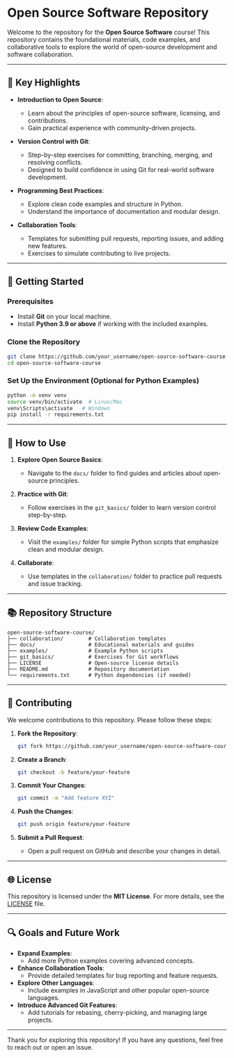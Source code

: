 # Open Source Software Repository

Welcome to the repository for the **Open Source Software** course! This repository contains the foundational materials, code examples, and collaborative tools to explore the world of open-source development and software collaboration.

---

## 🌟 Key Highlights

- **Introduction to Open Source**:
  - Learn about the principles of open-source software, licensing, and contributions.
  - Gain practical experience with community-driven projects.

- **Version Control with Git**:
  - Step-by-step exercises for committing, branching, merging, and resolving conflicts.
  - Designed to build confidence in using Git for real-world software development.

- **Programming Best Practices**:
  - Explore clean code examples and structure in Python.
  - Understand the importance of documentation and modular design.

- **Collaboration Tools**:
  - Templates for submitting pull requests, reporting issues, and adding new features.
  - Exercises to simulate contributing to live projects.

---

## 🚀 Getting Started

### Prerequisites

- Install **Git** on your local machine.
- Install **Python 3.9 or above** if working with the included examples.

### Clone the Repository

```bash
git clone https://github.com/your_username/open-source-software-course.git
cd open-source-software-course
```

### Set Up the Environment (Optional for Python Examples)

```bash
python -m venv venv
source venv/bin/activate  # Linux/Mac
venv\Scripts\activate   # Windows
pip install -r requirements.txt
```

---

## 🔧 How to Use

1. **Explore Open Source Basics**:
   - Navigate to the `docs/` folder to find guides and articles about open-source principles.

2. **Practice with Git**:
   - Follow exercises in the `git_basics/` folder to learn version control step-by-step.

3. **Review Code Examples**:
   - Visit the `examples/` folder for simple Python scripts that emphasize clean and modular design.

4. **Collaborate**:
   - Use templates in the `collaboration/` folder to practice pull requests and issue tracking.

---

## 📚 Repository Structure

```
open-source-software-course/
├── collaboration/        # Collaboration templates
├── docs/                 # Educational materials and guides
├── examples/             # Example Python scripts
├── git_basics/           # Exercises for Git workflows
├── LICENSE               # Open-source license details
├── README.md             # Repository documentation
└── requirements.txt      # Python dependencies (if needed)
```

---

## 🙌 Contributing

We welcome contributions to this repository. Please follow these steps:

1. **Fork the Repository**:
   ```bash
   git fork https://github.com/your_username/open-source-software-course.git
   ```

2. **Create a Branch**:
   ```bash
   git checkout -b feature/your-feature
   ```

3. **Commit Your Changes**:
   ```bash
   git commit -m "Add feature XYZ"
   ```

4. **Push the Changes**:
   ```bash
   git push origin feature/your-feature
   ```

5. **Submit a Pull Request**:
   - Open a pull request on GitHub and describe your changes in detail.

---

## 🌐 License

This repository is licensed under the **MIT License**. For more details, see the [LICENSE](LICENSE) file.

---

## 🔍 Goals and Future Work

- **Expand Examples**:
  - Add more Python examples covering advanced concepts.
- **Enhance Collaboration Tools**:
  - Provide detailed templates for bug reporting and feature requests.
- **Explore Other Languages**:
  - Include examples in JavaScript and other popular open-source languages.
- **Introduce Advanced Git Features**:
  - Add tutorials for rebasing, cherry-picking, and managing large projects.

---

Thank you for exploring this repository! If you have any questions, feel free to reach out or open an issue.


